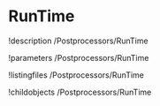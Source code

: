 <!-- MOOSE Documentation Stub: Remove this when content is added. -->

# RunTime
!description /Postprocessors/RunTime

!parameters /Postprocessors/RunTime

!listingfiles /Postprocessors/RunTime

!childobjects /Postprocessors/RunTime
